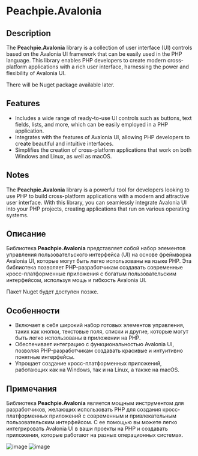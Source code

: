 # Peachpie.Avalonia

## Description

The **Peachpie.Avalonia** library is a collection of user interface (UI) controls based on the Avalonia UI framework that can be easily used in the PHP language. This library enables PHP developers to create modern cross-platform applications with a rich user interface, harnessing the power and flexibility of Avalonia UI.

There will be Nuget package available later.
## Features

- Includes a wide range of ready-to-use UI controls such as buttons, text fields, lists, and more, which can be easily employed in a PHP application.
- Integrates with the features of Avalonia UI, allowing PHP developers to create beautiful and intuitive interfaces.
- Simplifies the creation of cross-platform applications that work on both Windows and Linux, as well as macOS.

## Notes

The **Peachpie.Avalonia** library is a powerful tool for developers looking to use PHP to build cross-platform applications with a modern and attractive user interface. With this library, you can seamlessly integrate Avalonia UI into your PHP projects, creating applications that run on various operating systems.

## Описание

Библиотека **Peachpie.Avalonia** представляет собой набор элементов управления пользовательского интерфейса (UI) на основе фреймворка Avalonia UI, которые могут быть легко использованы на языке PHP. Эта библиотека позволяет PHP-разработчикам создавать современные кросс-платформенные приложения с богатым пользовательским интерфейсом, используя мощь и гибкость Avalonia UI.

Пакет Nuget будет доступен позже.
## Особенности

- Включает в себя широкий набор готовых элементов управления, таких как кнопки, текстовые поля, списки и другие, которые могут быть легко использованы в приложении на PHP.
- Обеспечивает интеграцию с функциональностью Avalonia UI, позволяя PHP-разработчикам создавать красивые и интуитивно понятные интерфейсы.
- Упрощает создание кросс-платформенных приложений, работающих как на Windows, так и на Linux, а также на macOS.

## Примечания

Библиотека **Peachpie.Avalonia** является мощным инструментом для разработчиков, желающих использовать PHP для создания кросс-платформенных приложений с современным и привлекательным пользовательским интерфейсом. С ее помощью вы можете легко интегрировать Avalonia UI в ваши проекты на PHP и создавать приложения, которые работают на разных операционных системах.

![image](https://github.com/FibonacciFox/Peachpie.Avalonia/assets/61143434/cbb31e39-e54e-48d9-81ac-0b187f7fa250)
![image](https://github.com/FibonacciFox/Peachpie.Avalonia/assets/61143434/f350c46c-27e8-4d86-8c10-6e8a632c97d6)

  
